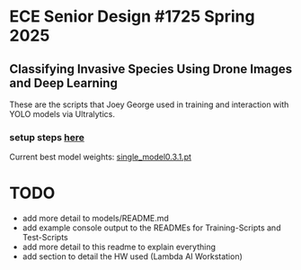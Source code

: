 # ECE Senior Design #1725 Spring 2025
## Classifying Invasive Species Using Drone Images and Deep Learning
These are the scripts that Joey George used in training and interaction with YOLO models via Ultralytics.

### setup steps [here](https://github.com/jgeorge1316/Senior-Design-2025/blob/main/SETUP.md)

Current best model weights:
[single_model0.3.1.pt](https://github.com/jgeorge1316/Senior-Design-2025/blob/main/models/single_model0.3.1.pt)

# TODO
- add more detail to models/README.md
- add example console output to the READMEs for Training-Scripts and Test-Scripts
- add more detail to this readme to explain everything
- add section to detail the HW used (Lambda AI Workstation)